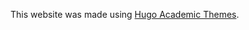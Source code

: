 This website was made using [Hugo Academic Themes](https://github.com/wowchemy/starter-hugo-academic). 
